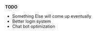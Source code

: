 <strong>TODO</strong><br/>
<ul>
<li>Something Else will come up eventually</li>
<li>Better login system</li>
<li>Chat bot optimization</li>
</ul>
